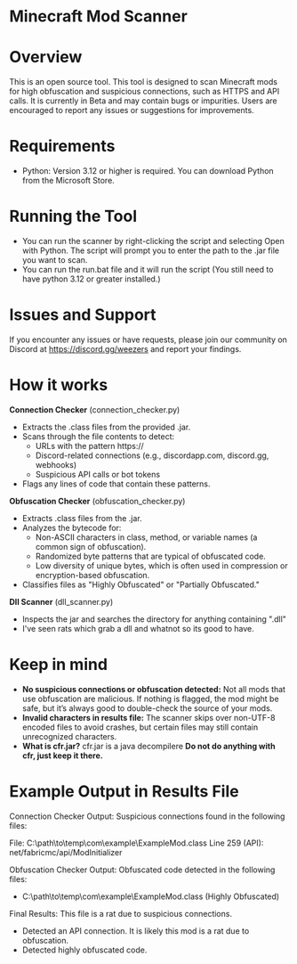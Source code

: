 # Minecraft Mod Scanner
# Overview
This is an open source tool. This tool is designed to scan Minecraft mods for high obfuscation and suspicious connections, such as HTTPS and API calls. It is currently in Beta and may contain bugs or impurities. Users are encouraged to report any issues or suggestions for improvements.

# Requirements
- Python: Version 3.12 or higher is required. You can download Python from the Microsoft Store.

# Running the Tool
- You can run the scanner by right-clicking the script and selecting Open with Python. The script will prompt you to enter the path to the .jar file you want to scan.
- You can run the run.bat file and it will run the script (You still need to have python 3.12 or greater installed.)


# Issues and Support
If you encounter any issues or have requests, please join our community on Discord at https://discord.gg/weezers and report your findings.

# How it works
**Connection Checker** (connection_checker.py)
- Extracts the .class files from the provided .jar.
- Scans through the file contents to detect:
  - URLs with the pattern https://
  - Discord-related connections (e.g., discordapp.com, discord.gg, webhooks)
  - Suspicious API calls or bot tokens
- Flags any lines of code that contain these patterns.

**Obfuscation Checker** (obfuscation_checker.py)
- Extracts .class files from the .jar.
- Analyzes the bytecode for:
  - Non-ASCII characters in class, method, or variable names (a common sign of obfuscation).
  - Randomized byte patterns that are typical of obfuscated code.
  - Low diversity of unique bytes, which is often used in compression or encryption-based obfuscation.
- Classifies files as "Highly Obfuscated" or "Partially Obfuscated."

**Dll Scanner** (dll_scanner.py)
- Inspects the jar and searches the directory for anything containing ".dll"
- I've seen rats which grab a dll and whatnot so its good to have.
# 
# Keep in mind
- **No suspicious connections or obfuscation detected:** Not all mods that use obfuscation are malicious. If nothing is flagged, the mod might be safe, but it’s always good to double-check the source of your mods.
- **Invalid characters in results file:** The scanner skips over non-UTF-8 encoded files to avoid crashes, but certain files may still contain unrecognized characters.
- **What is cfr.jar?** cfr.jar is a java decompilere **Do not do anything with cfr, just keep it there.** 
# 
# Example Output in Results File
Connection Checker Output:
Suspicious connections found in the following files:

File: C:\path\to\temp\com\example\ExampleMod.class
  Line 259 (API): net/fabricmc/api/ModInitializer

Obfuscation Checker Output:
Obfuscated code detected in the following files:
 - C:\path\to\temp\com\example\ExampleMod.class (Highly Obfuscated)

Final Results:
This file is a rat due to suspicious connections.
 - Detected an API connection.
It is likely this mod is a rat due to obfuscation.
 - Detected highly obfuscated code.
